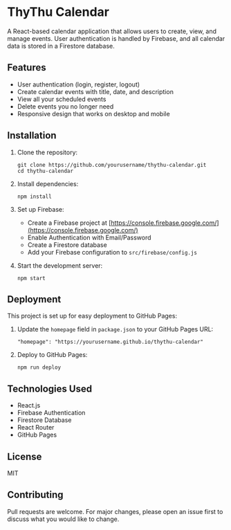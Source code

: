 # ThyThu Calendar

A React-based calendar application that allows users to create, view, and manage events. User authentication is handled by Firebase, and all calendar data is stored in a Firestore database.

## Features

- User authentication (login, register, logout)
- Create calendar events with title, date, and description
- View all your scheduled events
- Delete events you no longer need
- Responsive design that works on desktop and mobile

## Installation

1. Clone the repository:
   ```
   git clone https://github.com/yourusername/thythu-calendar.git
   cd thythu-calendar
   ```

2. Install dependencies:
   ```
   npm install
   ```

3. Set up Firebase:
   - Create a Firebase project at [https://console.firebase.google.com/](https://console.firebase.google.com/)
   - Enable Authentication with Email/Password
   - Create a Firestore database
   - Add your Firebase configuration to `src/firebase/config.js`

4. Start the development server:
   ```
   npm start
   ```

## Deployment

This project is set up for easy deployment to GitHub Pages:

1. Update the `homepage` field in `package.json` to your GitHub Pages URL:
   ```
   "homepage": "https://yourusername.github.io/thythu-calendar"
   ```

2. Deploy to GitHub Pages:
   ```
   npm run deploy
   ```

## Technologies Used

- React.js
- Firebase Authentication
- Firestore Database
- React Router
- GitHub Pages

## License

MIT

## Contributing

Pull requests are welcome. For major changes, please open an issue first to discuss what you would like to change.
